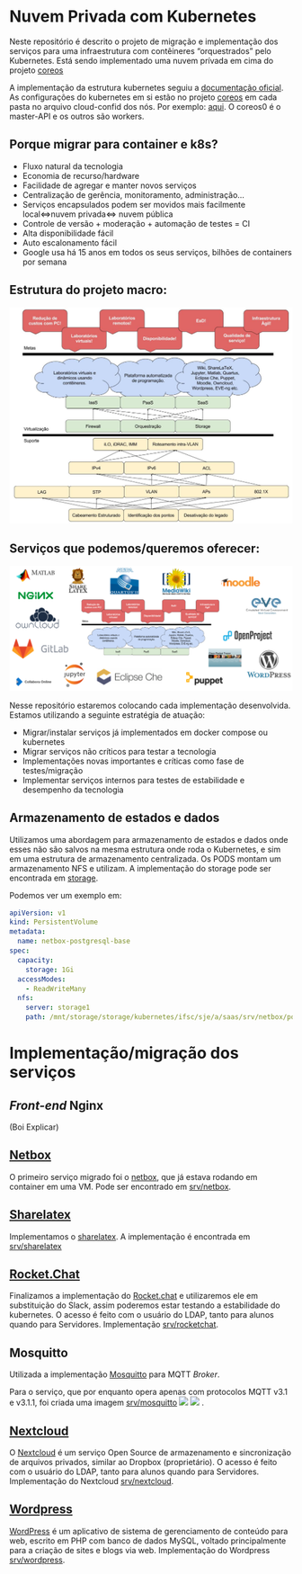 # Nuvem Privada com Kubernetes

Neste repositório é descrito o projeto de migração e implementação dos serviços para uma infraestrutura com contêineres “orquestrados” pelo Kubernetes. Está sendo implementado uma nuvem prívada em cima do projeto [coreos](https://github.com/ctic-sje-ifsc/coreos)

A implementação da estrutura kubernetes seguiu a [documentação oficial](https://coreos.com/kubernetes/docs/latest/getting-started.html). As configurações do kubernetes em si estão no projeto [coreos](https://github.com/ctic-sje-ifsc/coreos) em cada pasta no arquivo cloud-confid dos nós. Por exemplo: [aqui](https://github.com/ctic-sje-ifsc/coreos/blob/master/coreos0/user_data). O coreos0 é o master-API e os outros são workers.


## Porque migrar para container e k8s?
* Fluxo natural da tecnologia
* Economia de recurso/hardware
* Facilidade de agregar e manter novos serviços
* Centralização de gerência, monitoramento, administração...
* Serviços encapsulados podem ser movidos mais facilmente  local<=>nuvem privada<=> nuvem pública
* Controle de versão + moderação + automação de testes = CI
* Alta disponibilidade fácil
* Auto escalonamento fácil
* Google usa há 15 anos em todos os seus serviços, bilhões de containers por semana


## Estrutura do projeto macro:
![Projeto Macro](docs/projeto_macro_ctic.jpg)


## Serviços que podemos/queremos oferecer:
![Projeto Macro](docs/servicos_possiveis.png)

Nesse repositório estaremos colocando cada implementação desenvolvida.
Estamos utilizando a seguinte estratégia de atuação:
* Migrar/instalar serviços já implementados em docker compose ou kubernetes
* Migrar serviços não críticos para testar a tecnologia
* Implementações novas importantes e críticas como fase de testes/migração
* Implementar serviços internos para testes de estabilidade e desempenho da tecnologia

## Armazenamento de estados e dados

Utilizamos uma abordagem para armazenamento de estados e dados onde esses não são salvos na mesma estrutura onde roda o Kubernetes, e sim em uma estrutura de armazenamento centralizada. Os PODS montam um armazenamento NFS e utilizam. A implementação do storage pode ser encontrada em [storage](https://github.com/ctic-sje-ifsc/storage).

Podemos ver um exemplo em:

```yaml
apiVersion: v1
kind: PersistentVolume
metadata:
  name: netbox-postgresql-base
spec:
  capacity:
    storage: 1Gi
  accessModes:
    - ReadWriteMany
  nfs:
    server: storage1
    path: /mnt/storage/storage/kubernetes/ifsc/sje/a/saas/srv/netbox/postgresql/base
```

# Implementação/migração dos serviços

## _Front-end_ Nginx

(Boi Explicar)


## [Netbox](https://netbox.sj.ifsc.edu.br)

O primeiro serviço migrado foi o [netbox](https://netbox.sj.ifsc.edu.br/), que já estava rodando em container em uma VM. Pode ser encontrado em [srv/netbox](https://github.com/ctic-sje-ifsc/kubernetes/tree/master/srv/netbox).


## [Sharelatex](https://sharelatex.sj.ifsc.edu.br)

Implementamos o [sharelatex](https://sharelatex.sj.ifsc.edu.br/). A implementação é encontrada em [srv/sharelatex](https://github.com/ctic-sje-ifsc/kubernetes/tree/master/srv/sharelatex)


## [Rocket.Chat](https://chat.sj.ifsc.edu.br)

Finalizamos a implementação do [Rocket.chat](https://chat.sj.ifsc.edu.br/) e utilizaremos ele
em substituição do Slack, assim poderemos estar testando a estabilidade do kubernetes.
O acesso é feito com o usuário do LDAP, tanto para alunos quando para Servidores. Implementação [srv/rocketchat](https://github.com/ctic-sje-ifsc/kubernetes/tree/master/srv/rocketchat).


## Mosquitto

Utilizada a implementação [Mosquitto](https://mosquitto.org/) para MQTT _Broker_.

Para o serviço, que por enquanto opera apenas com protocolos MQTT v3.1 e v3.1.1,
foi criada uma imagem [srv/mosquitto](https://github.com/ctic-sje-ifsc/kubernetes/tree/master/srv/mosquitto)
[![](https://images.microbadger.com/badges/image/cticsjeifsc/mosquitto.svg)](https://microbadger.com/images/cticsjeifsc/mosquitto "Get your own image badge on microbadger.com")
[![](https://images.microbadger.com/badges/version/cticsjeifsc/mosquitto.svg)](https://microbadger.com/images/cticsjeifsc/mosquitto "Get your own version badge on microbadger.com")
.

## [Nextcloud](https://nextcloud.sj.ifsc.edu.br)

O [Nextcloud](https://nextcloud.com) é um serviço Open Source de armazenamento e
sincronização de arquivos privados, similar ao Dropbox (proprietário).
O acesso é feito com o usuário do LDAP, tanto para alunos quando para Servidores.
Implementação do Nextcloud [srv/nextcloud](https://github.com/ctic-sje-ifsc/kubernetes/tree/master/srv/nextcloud).


## [Wordpress](https://wordpress.sj.ifsc.edu.br)

[WordPress](https://br.wordpress.org) é um aplicativo de sistema de
gerenciamento de conteúdo para web, escrito em PHP com banco de dados MySQL,
voltado principalmente para a criação de sites e blogs via web.  Implementação
do Wordpress
[srv/wordpress](https://github.com/ctic-sje-ifsc/kubernetes/tree/master/srv/wordpress).
